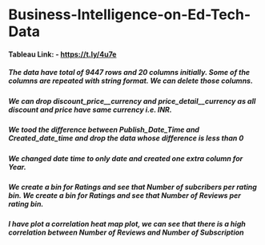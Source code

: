 # Business-Intelligence-on-Ed-Tech-Data

#### Tableau Link: - https://t.ly/4u7e


##### The data have total of 9447 rows and 20 columns initially. Some of the columns are repeated with string format. We can delete those columns.
##### We can drop discount_price__currency and price_detail__currency as all discount and price have same currency i.e. INR.
##### We tood the difference between Publish_Date_Time and Created_date_time and drop the data whose difference is less than 0
##### We changed date time to only date and created one extra column  for Year.
##### We create a bin for Ratings and see that Number of subcribers per rating bin. We create a bin for Ratings and see that Number of Reviews per rating bin.
##### I have plot a correlation heat map plot, we can see that there is a high correlation between Number of Reviews and Number of Subscription
 

